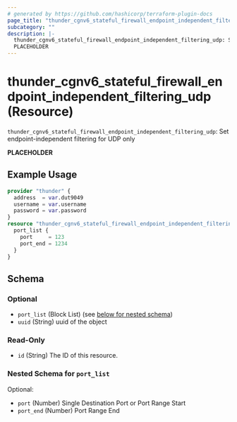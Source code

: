 ```yaml
---
# generated by https://github.com/hashicorp/terraform-plugin-docs
page_title: "thunder_cgnv6_stateful_firewall_endpoint_independent_filtering_udp Resource - terraform-provider-thunder"
subcategory: ""
description: |-
  thunder_cgnv6_stateful_firewall_endpoint_independent_filtering_udp: Set endpoint-independent filtering for UDP only
  PLACEHOLDER
---
```


# thunder_cgnv6_stateful_firewall_endpoint_independent_filtering_udp (Resource)

`thunder_cgnv6_stateful_firewall_endpoint_independent_filtering_udp`: Set endpoint-independent filtering for UDP only

__PLACEHOLDER__

## Example Usage

```terraform
provider "thunder" {
  address  = var.dut9049
  username = var.username
  password = var.password
}
resource "thunder_cgnv6_stateful_firewall_endpoint_independent_filtering_udp" "thunder_cgnv6_stateful_firewall_endpoint_independent_filtering_udp" {
  port_list {
    port     = 123
    port_end = 1234
  }
}
```

<!-- schema generated by tfplugindocs -->
## Schema

### Optional

- `port_list` (Block List) (see [below for nested schema](#nestedblock--port_list))
- `uuid` (String) uuid of the object

### Read-Only

- `id` (String) The ID of this resource.

<a id="nestedblock--port_list"></a>
### Nested Schema for `port_list`

Optional:

- `port` (Number) Single Destination Port or Port Range Start
- `port_end` (Number) Port Range End



